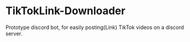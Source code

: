 # TikTokLink-Downloader

Prototype discord bot, for easily posting(Link) TikTok videos on a discord server.

